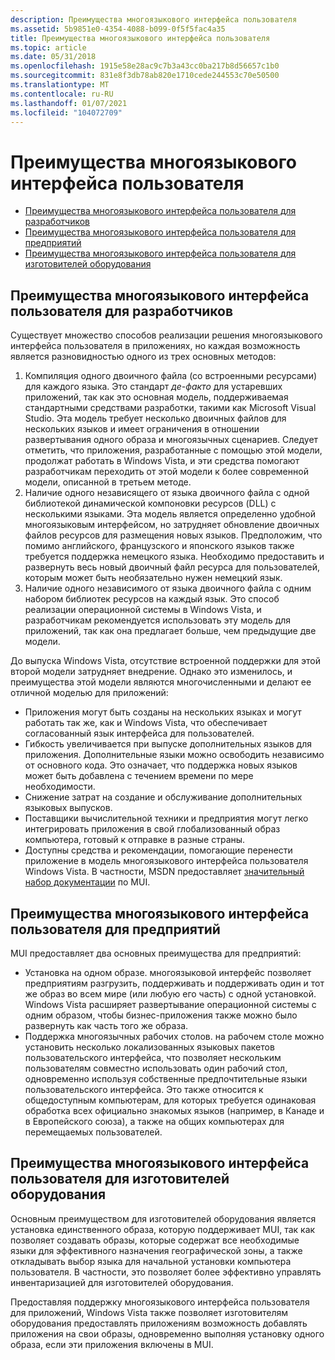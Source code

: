 ```yaml
---
description: Преимущества многоязыкового интерфейса пользователя
ms.assetid: 5b9851e0-4354-4088-b099-0f5f5fac4a35
title: Преимущества многоязыкового интерфейса пользователя
ms.topic: article
ms.date: 05/31/2018
ms.openlocfilehash: 1915e58e28ac9c7b3a43cc0ba217b8d56657c1b0
ms.sourcegitcommit: 831e8f3db78ab820e1710cede244553c70e50500
ms.translationtype: MT
ms.contentlocale: ru-RU
ms.lasthandoff: 01/07/2021
ms.locfileid: "104072709"
---
```

# <a name="benefits-of-mui-explained"></a>Преимущества многоязыкового интерфейса пользователя

-   [Преимущества многоязыкового интерфейса пользователя для разработчиков](#mui-benefits-for-developers)
-   [Преимущества многоязыкового интерфейса пользователя для предприятий](#mui-benefits-for-enterprises)
-   [Преимущества многоязыкового интерфейса пользователя для изготовителей оборудования](#mui-benefits-for-oems)

## <a name="mui-benefits-for-developers"></a>Преимущества многоязыкового интерфейса пользователя для разработчиков

Существует множество способов реализации решения многоязыкового интерфейса пользователя в приложениях, но каждая возможность является разновидностью одного из трех основных методов:

1.  Компиляция одного двоичного файла (со встроенными ресурсами) для каждого языка. Это стандарт *де-факто* для устаревших приложений, так как это основная модель, поддерживаемая стандартными средствами разработки, такими как Microsoft Visual Studio. Эта модель требует несколько двоичных файлов для нескольких языков и имеет ограничения в отношении развертывания одного образа и многоязычных сценариев. Следует отметить, что приложения, разработанные с помощью этой модели, продолжат работать в Windows Vista, и эти средства помогают разработчикам переходить от этой модели к более современной модели, описанной в третьем методе.
2.  Наличие одного независящего от языка двоичного файла с одной библиотекой динамической компоновки ресурсов (DLL) с несколькими языками. Эта модель является определенно удобной многоязыковым интерфейсом, но затрудняет обновление двоичных файлов ресурсов для размещения новых языков. Предположим, что помимо английского, французского и японского языков также требуется поддержка немецкого языка. Необходимо предоставить и развернуть весь новый двоичный файл ресурса для пользователей, которым может быть необязательно нужен немецкий язык.
3.  Наличие одного независимого от языка двоичного файла с одним набором библиотек ресурсов на каждый язык. Это способ реализации операционной системы в Windows Vista, и разработчикам рекомендуется использовать эту модель для приложений, так как она предлагает больше, чем предыдущие две модели.

До выпуска Windows Vista, отсутствие встроенной поддержки для этой второй модели затрудняет внедрение. Однако это изменилось, и преимущества этой модели являются многочисленными и делают ее отличной моделью для приложений:

-   Приложения могут быть созданы на нескольких языках и могут работать так же, как и Windows Vista, что обеспечивает согласованный язык интерфейса для пользователей.
-   Гибкость увеличивается при выпуске дополнительных языков для приложения. Дополнительные языки можно освободить независимо от основного кода. Это означает, что поддержка новых языков может быть добавлена с течением времени по мере необходимости.
-   Снижение затрат на создание и обслуживание дополнительных языковых выпусков.
-   Поставщики вычислительной техники и предприятия могут легко интегрировать приложения в свой глобализованный образ компьютера, готовый к отправке в разные страны.
-   Доступны средства и рекомендации, помогающие перенести приложение в модель многоязыкового интерфейса пользователя Windows Vista. В частности, MSDN предоставляет [значительный набор документации](multilingual-user-interface.md) по MUI.

## <a name="mui-benefits-for-enterprises"></a>Преимущества многоязыкового интерфейса пользователя для предприятий

MUI предоставляет два основных преимущества для предприятий:

-   Установка на одном образе. многоязыковой интерфейс позволяет предприятиям разгрузить, поддерживать и поддерживать один и тот же образ во всем мире (или любую его часть) с одной установкой. Windows Vista расширяет развертывание операционной системы с одним образом, чтобы бизнес-приложения также можно было развернуть как часть того же образа.
-   Поддержка многоязычных рабочих столов. на рабочем столе можно установить несколько локализованных языковых пакетов пользовательского интерфейса, что позволяет нескольким пользователям совместно использовать один рабочий стол, одновременно используя собственные предпочтительные языки пользовательского интерфейса. Это также относится к общедоступным компьютерам, для которых требуется одинаковая обработка всех официально знакомых языков (например, в Канаде и в Европейского союза), а также на общих компьютерах для перемещаемых пользователей.

## <a name="mui-benefits-for-oems"></a>Преимущества многоязыкового интерфейса пользователя для изготовителей оборудования

Основным преимуществом для изготовителей оборудования является установка единственного образа, которую поддерживает MUI, так как позволяет создавать образы, которые содержат все необходимые языки для эффективного назначения географической зоны, а также откладывать выбор языка для начальной установки компьютера пользователя. В частности, это позволяет более эффективно управлять инвентаризацией для изготовителей оборудования.

Предоставляя поддержку многоязыкового интерфейса пользователя для приложений, Windows Vista также позволяет изготовителям оборудования предоставлять приложениям возможность добавлять приложения на свои образы, одновременно выполняя установку одного образа, если эти приложения включены в MUI.

 

 



